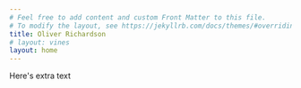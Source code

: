 ```yaml
---
# Feel free to add content and custom Front Matter to this file.
# To modify the layout, see https://jekyllrb.com/docs/themes/#overriding-theme-defaults
title: Oliver Richardson
# layout: vines
layout: home
---
```

<!-- 
<link rel="stylesheet" type="text/css" href="//maxcdn.bootstrapcdn.com/bootstrap/3.3.4/css/bootstrap.min.css" />
<script src="https://ajax.googleapis.com/ajax/libs/jquery/2.1.3/jquery.min.js"></script>
<script type="text/javascript" src="//maxcdn.bootstrapcdn.com/bootstrap/3.3.4/js/bootstrap.min.js"></script>
<link rel="stylesheet" type="text/css" href="/css/main.css" />

<script src="https://ajax.googleapis.com/ajax/libs/jquery/3.2.1/jquery.min.js"></script>
<script src="https://cdnjs.cloudflare.com/ajax/libs/jqueryui/1.12.1/jquery-ui.min.js"></script> -->


Here's extra text


<!-- <div class="plx-group">
    <div  class="plx-layer plx-deep" >
        <div id="background-wrapper" style="margin:0px!important;" >
            <canvas id="background" resize="true"></canvas>
        </div>
    </div>
</div>


<script src="https://cdnjs.cloudflare.com/ajax/libs/paper.js/0.11.4/paper-full.js"></script> -->
<!--<script type="text/paperscript" src="js/vines.paper.js" canvas="background"></script>-->
<!-- <script type="text/javascript" src="js/gen/vines-wind.js"></script> -->
